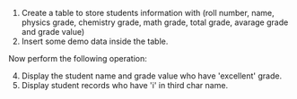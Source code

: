 1. Create a table to store students information with (roll number, name, physics grade, chemistry grade, math grade, total grade, avarage grade and grade value)
2. Insert some demo data inside the table.

Now perform the following operation:

4. Display the student name and grade value who have 'excellent' grade.
5. Display student records who have 'i' in third char name.
